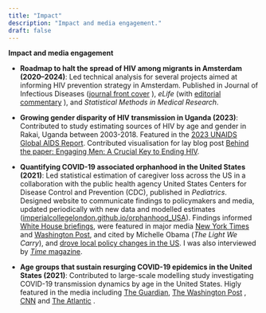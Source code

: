 ```yaml
---
title: "Impact"
description: "Impact and media engagement."
draft: false
---
```



**Impact and media engagement**

- **Roadmap to halt the spread of HIV among migrants in Amsterdam (2020–2024)**: Led technical analysis for several projects aimed at informing HIV prevention strategy in Amsterdam. Published in Journal of Infectious Diseases ([journal front cover](https://tinyurl.com/jid-cover) ), *eLife* (with [editorial commentary](https://doi.org/10.7554/eLife.82610) ), and *Statistical Methods in Medical Research*.

- **Growing gender disparity of HIV transmission in Uganda (2023)**: Contributed to study estimating sources of HIV by age and gender in Rakai, Uganda between 2003-2018. Featured in the [2023 UNAIDS Global AIDS  Report](https://www.unaids.org/en/resources/documents/2023/global-aids-update-2023). Contributed visualisation for lay blog post [Behind the paper: Engaging Men: A Crucial Key to Ending HIV](https://communities.springernature.com/posts/engaging-men-a-crucial-key-to-ending-hiv ).

- **Quantifying COVID-19 associated orphanhood in the United States (2021)**: Led statistical estimation of caregiver loss across the US in a collaboration with the public health agency United States Centers for Disease Control and Prevention (CDC), published in *Pediatrics*. Designed website to communicate findings to policymakers and media, updated periodically with new data and modelled estimates ([imperialcollegelondon.github.io/orphanhood_USA](https://imperialcollegelondon.github.io/orphanhood_USA)). Findings informed [White House briefings](https://tinyurl.com/whitehouse-memorandum), were featured in major media [New York Times](https://tinyurl.com/nyt-covid-orphans) and [Washington Post](https://tinyurl.com/WaPo-orphans), and cited by Michelle Obama (*The Light We Carry*), and [drove local policy changes in the US](https://tinyurl.com/orphans-CA-bill). I was also interviewed by [*Time* magazine](https://time.com/6111902/covid-orphans-coping).

- **Age groups that sustain resurging COVID-19 epidemics in the United States (2021)**: Contributed to large-scale modelling study investigating COVID-19 transmission dynamics by age in the United States. Higly featured in the media including [The Guardian](https://www.theguardian.com/us-news/2021/may/02/us-covid-vaccinations-clinics-outreach-campaigns-vaccine-hesitancy), [The Washington Post](https://www.washingtonpost.com/business/what-we-know-about-the-impact-of-covid-19-on-children/2021/02/15/d2db6450-6fe5-11eb-8651-6d3091eac63f_story.html) , [CNN](https://us.cnn.com/2021/02/03/health/younger-adults-biggest-covid-spreaders/index.html) and [The Atlantic](https://www.theatlantic.com/ideas/archive/2021/05/vaccinate-adults-in-india-before-american-children/618849/) .
